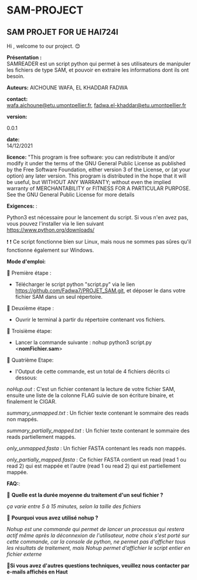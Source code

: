 # SAM-PROJECT
## SAM PROJET FOR UE HAI724I
Hi , welcome to our project. 😊

__Présentation :__  
SAMREADER est un script python qui permet à ses utilisateurs de manipuler les fichiers de type SAM, et pouvoir en extraire les informations dont ils ont besoin.

__Auteurs:__ 
AICHOUNE WAFA, EL KHADDAR FADWA

__contact:__  
wafa.aichoune@etu.umontpellier.fr, fadwa.el-khaddar@etu.umontpellier.fr

__version:__ 

0.0.1

__date:__  
14/12/2021

__licence:__ 
"This program is free software: you can redistribute it and/or modify
it under the terms of the GNU General Public License as published by
the Free Software Foundation, either version 3 of the License, or
(at your option) any later version.
This program is distributed in the hope that it will be useful,
but WITHOUT ANY WARRANTY; without even the implied warranty of
MERCHANTABILITY or FITNESS FOR A PARTICULAR PURPOSE. See the
GNU General Public License for more details

__Exigences:__ :

Python3 est nécessaire pour le lancement du script. 
Si vous n'en avez pas, vous pouvez l'installer via le lien suivant https://www.python.org/downloads/

❗ ❗ Ce script fonctionne bien sur Linux, mais nous ne sommes pas sûres qu'il fonctionne également sur Windows.

__Mode d'emploi:__ 

🔴 Première étape : 

 - Télécharger le script python "script.py" via le lien https://github.com/Fadwa7/PROJET_SAM.git, et déposer le dans votre fichier SAM dans un seul répertoire.

🔴 Deuxième étape : 

- Ouvrir le terminal à partir du répertoire contenant vos fichiers.

🔴 Troisième étape: 

- Lancer la commande suivante : nohup python3 script.py <__nomFichier.sam__>

🔴 Quatrième Etape: 

- l'Output de cette commande, est un total de 4 fichiers décrits ci dessous: 

*noHup.out* : C'est un fichier contenant la lecture de votre fichier SAM, ensuite une liste de la colonne FLAG suivie de son écriture binaire, et finalement le CIGAR.

*summary_unmapped.txt* : Un fichier texte contenant le sommaire des reads non mappés. 

*summary_partially_mapped.txt* : Un fichier texte contenant le sommaire des reads partiellement mappés.

*only_unmapped.fasta* : Un fichier FASTA contenant les reads non mappés. 

*only_partially_mapped.fasta* : Ce fichier FASTA contient un read (read 1 ou read 2) qui est mappée et l'autre (read 1 ou read 2) qui est partiellement mappée.



__FAQ:__: 

🔷 __Quelle est la durée moyenne du traitement d'un seul fichier ?__
  
  *ça varie entre 5 à 15 minutes, selon la taille des fichiers*
  
🔷 __Pourquoi vous avez utilisé nohup ?__ 
 
 *Nohup est une commande qui permet de lancer un processus qui restera actif même après la déconnexion de l'utilisateur, notre choix s'est porté sur cette commande, car la console de python, ne permet pas d'afficher tous les résultats de traitement, mais Nohup permet d'affichier le script entier en fichier externe*
 
🔷__Si vous avez d'autres questions techniques, veuillez nous contacter par e-mails affichés en Haut__ 
 







 
       

